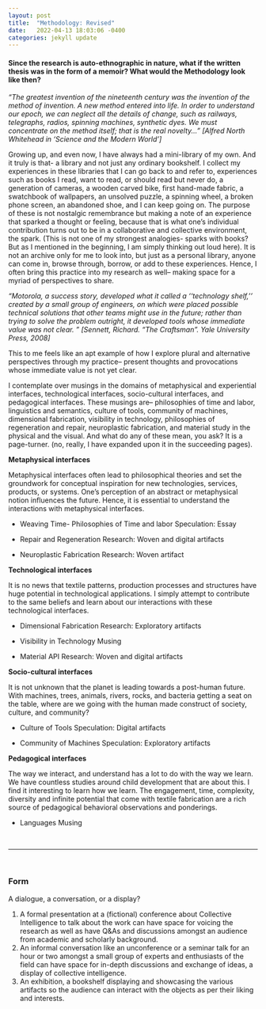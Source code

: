 ```yaml
---
layout: post
title:  "Methodology: Revised"
date:   2022-04-13 18:03:06 -0400
categories: jekyll update
---
```


#### Since the research is auto-ethnographic in nature, what if the written thesis was in the form of a memoir? What would the Methodology look like then?


_“The greatest invention of the nineteenth century was the invention of the method of invention. A new method entered into life. In order to understand our epoch, we can neglect all the details of change, such as railways, telegraphs, radios, spinning machines, synthetic dyes. We must concentrate on the method itself; that is the real novelty...” 
[Alfred North Whitehead in ‘Science and the Modern World’]_

Growing up, and even now, I have always had a mini-library of my own. And it truly is that- a library and not just any ordinary bookshelf. I collect my experiences in these libraries that I can go back to and refer to, experiences such as books I read, want to read, or should read but never do, a generation of cameras, a wooden carved bike, first hand-made fabric, a swatchbook of wallpapers, an unsolved puzzle, a spinning wheel, a broken phone screen, an abandoned shoe, and I can keep going on. The purpose of these is not nostalgic remembrance but making a note of an experience that sparked a thought or feeling, because that is what one’s individual contribution turns out to be in a collaborative and collective environment, the spark. (This is not one of my strongest analogies- sparks with books? But as I mentioned in the beginning, I am simply thinking out loud here). It is not an archive only for me to look into, but just as a personal library, anyone can come in, browse through, borrow, or add to these experiences. Hence, I often bring this practice into my research as well– making space for a myriad of perspectives to share. 

_“Motorola, a success story, developed what it called a ‘‘technology shelf,’’ created by a small group of engineers, on which were placed possible technical solutions that other teams might use in the future; rather than trying to solve the problem outright, it developed tools whose immediate value was not clear. ” 
[Sennett, Richard. “The Craftsman”. Yale University Press, 2008]_

This to me feels like an apt example of how I explore plural and alternative perspectives through my practice– present thoughts and provocations whose immediate value is not yet clear. 

I contemplate over musings in the domains of metaphysical and experiential interfaces, technological interfaces, socio-cultural interfaces, and pedagogical interfaces. These musings are– philosophies of time and labor, linguistics and semantics, culture of tools, community of machines, dimensional fabrication, visibility in technology, philosophies of regeneration and repair, neuroplastic fabrication, and material study in the physical and the visual. And what do any of these mean, you ask? It is a page-turner. (no, really, I have expanded upon it in the succeeding pages). 

**Metaphysical interfaces**

Metaphysical interfaces often lead to philosophical theories and set the groundwork for conceptual inspiration for new technologies, services, products, or systems. One’s perception of an abstract or metaphysical notion influences the future. Hence, it is essential to understand the interactions with metaphysical interfaces. 

- Weaving Time- Philosophies of Time and labor 
Speculation: Essay 

- Repair and Regeneration 
Research: Woven and digital artifacts 

- Neuroplastic Fabrication 
Research: Woven artifact 

**Technological interfaces**

It is no news that textile patterns, production processes and structures have huge potential in technological applications. I simply attempt to contribute to the same beliefs and learn about our interactions with these technological interfaces. 

- Dimensional Fabrication 
Research: Exploratory artifacts 

- Visibility in Technology 
Musing 

- Material API 
Research: Woven and digital artifacts 

**Socio-cultural interfaces**

It is not unknown that the planet is leading towards a post-human future. With machines, trees, animals, rivers, rocks, and bacteria getting a seat on the table, where are we going with the human made construct of society, culture, and community? 

- Culture of Tools 
Speculation: Digital artifacts 

- Community of Machines 
Speculation: Exploratory artifacts 

**Pedagogical interfaces**

The way we interact, and understand has a lot to do with the way we learn. We have countless studies around child development that are about this. I find it interesting to learn how we learn. The engagement, time, complexity, diversity and infinite potential that come with textile fabrication are a rich source of pedagogical behavioral observations and ponderings. 

- Languages 
Musing 

 <br>

----

 <br>

### Form

A dialogue, a conversation, or a display?

1. A formal presentation at a (fictional) conference about Collective Intelligence to talk about the work can have space for voicing the research as well as have Q&As and discussions amongst an audience from academic and scholarly background. 
2. An informal conversation like an unconference or a seminar talk for an hour or two amongst a small group of experts and enthusiasts of the field can have space for in-depth discussions and exchange of ideas, a display of collective intelligence. 
3. An exhibition, a bookshelf displaying and showcasing the various artifacts so the audience can interact with the objects as per their liking and interests.


